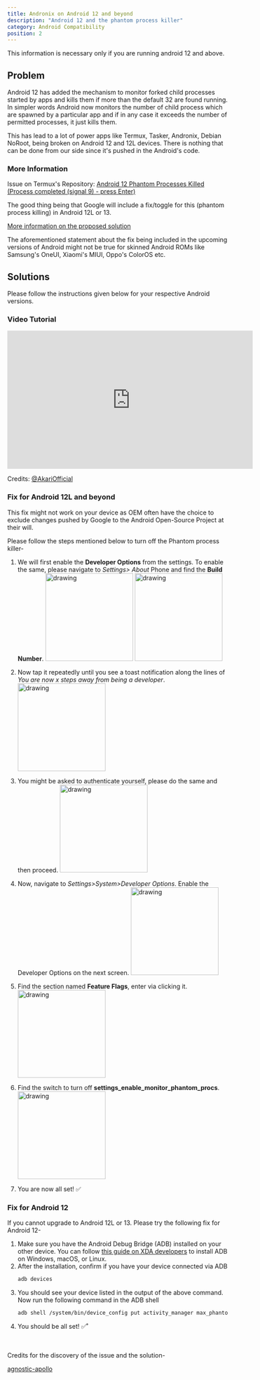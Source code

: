 ```yaml
---
title: Andronix on Android 12 and beyond
description: "Android 12 and the phantom process killer"
category: Android Compatibility
position: 2
---
```



<alert type="info">
This information is necessary only if you are running android 12 and above.</alert>

## Problem

Android 12 has added the mechanism to monitor forked child processes started by apps and kills them if more than the
default 32 are found running. In simpler words Android now monitors the number of child process which are spawned by a
particular app and if in any case it exceeds the number of permitted processes, it just kills them.

This has lead to a lot of power apps like Termux, Tasker, Andronix, Debian NoRoot, being broken on Android 12 and 12L
devices.
There is nothing that can be done from our side since it's pushed in the Android's code.

### More Information

Issue on Termux's Repository:
[Android 12 Phantom Processes Killed (Process completed (signal 9) - press Enter)](https://github.com/termux/termux-app/issues/2366)

<alert type="success">
The good thing being that Google will include a fix/toggle for this (phantom process killing) in Android 12L or 13.
</alert>

[More information on the proposed solution](https://www.xda-developers.com/android-13-phantom-process-toggle)


<alert type="warning">
The aforementioned statement about the fix being included in the upcoming versions of Android might not be true for skinned Android ROMs like Samsung's OneUI, Xiaomi's MIUI, Oppo's ColorOS etc.
</alert>

## Solutions

Please follow the instructions given below for your respective Android versions.

### Video Tutorial

<iframe width="560" height="315" src="https://www.youtube.com/embed/IhK55QfWdYc" title="YouTube video player" frameborder="0" allow="accelerometer; autoplay; clipboard-write; encrypted-media; gyroscope; picture-in-picture; web-share" allowfullscreen></iframe>

Credits: [@AkariOfficial](https://www.youtube.com/@AkariOfficial)



### Fix for Android 12L and beyond

<alert type="info">
This fix might not work on your device as OEM often have the choice to exclude changes pushed by Google to the Android Open-Source Project at their will.
</alert>

Please follow the steps mentioned below to turn off the Phantom process killer-

1. We will first enable the **Developer Options** from the settings. To enable the same, please navigate to *Settings>
   About* Phone and find the **Build Number**.
   <img src="/images/android-12-fix/1.jpeg" alt="drawing" width="200"/>
   <img src="/images/android-12-fix/2.jpeg" alt="drawing" width="200"/>
2. Now tap it repeatedly until you see a toast notification along the lines of *You are now x steps away from being a
   developer*.
   <img src="/images/android-12-fix/3.jpeg" alt="drawing" width="200"/>
3. You might be asked to authenticate yourself, please do the same and then proceed.
   <img src="/images/android-12-fix/4.jpeg" alt="drawing" width="200"/>
4. Now, navigate to *Settings>System>Developer Options*. Enable the Developer Options on the next screen.
   <img src="/images/android-12-fix/5.jpeg" alt="drawing" width="200"/>
5. Find the section named **Feature Flags**, enter via clicking it.
   <img src="/images/android-12-fix/6.jpeg" alt="drawing" width="200"/>
6. Find the switch to turn off **settings_enable_monitor_phantom_procs**.
   <img src="/images/android-12-fix/7.jpeg" alt="drawing" width="200"/>

7. You are now all set! ✅

### Fix for Android 12

If you cannot upgrade to Android 12L or 13. Please try the following fix for Android 12-

1. Make sure you have the Android Debug Bridge (ADB) installed on your other device. You can
   follow [this guide on XDA developers](https://www.xda-developers.com/install-adb-windows-macos-linux/) to install ADB
   on Windows, macOS, or Linux.
2. After the installation, confirm if you have your device connected via ADB
   ```bash
   adb devices
   ```
3. You should see your device listed in the output of the above command. Now run the following command in the ADB shell
   ```bash
   adb shell /system/bin/device_config put activity_manager max_phantom_processes 2147483647
   ```
4. You should be all set! ✅˚

<br>
<br>
Credits for the discovery of the issue and the solution-

[agnostic-apollo](https://github.com/agnostic-apollo)










